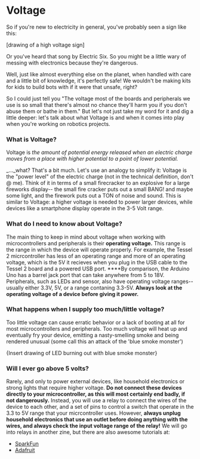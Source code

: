 # Voltage

So if you're new to electricity in general, you've probably seen a sign like this:

\[drawing of a high voltage sign\]

Or you've heard that song by Electric Six. So you might be a little wary of messing with electronics because they're dangerous.

Well, just like almost everything else on the planet, when handled with care and a little bit of knowledge, it's perfectly safe! We wouldn't be making kits for kids to build bots with if it were that unsafe, right?

So I could just tell you "The voltage most of the boards and peripherals we use is so small that there's almost no chance they'll harm you if you don't abuse them or bathe in them." But let's not just take my word for it and dig a little deeper: let's talk about what Voltage is and when it comes into play when you're working on robotics projects.

### What is Voltage?

Voltage is _the amount of potential energy released when an electric charge moves from a place with higher potential to a point of lower potential._ 

_..._what? That's a bit much. Let's use an analogy to simplify it: Voltage is the "power level" of the electric charge \(not in the technical definition, don't @ me\). Think of it in terms of a small firecracker to an explosive for a large fireworks display-- the small fire cracker puts out a small BANG! and maybe some light, and the firework puts out a TON of noise and sound. This is similar to Voltage: a higher voltage is needed to power larger devices, while devices like a smartphone display operate in the 3-5 Volt range.

### What do I need to know about Voltage?

The main thing to keep in mind about voltage when working with microcontrollers and peripherals is their **operating voltage.** This range is the range in which the device will operate properly. For example, the Tessel 2 micrcontroller has less of an operating range and more of an operating voltage, which is the 5V it recieves when you plug in the USB cable to the Tessel 2 board and a powered USB port. ****By comparison, the Arduino Uno has a barrel jack port that can take anywhere from 5 to 18V. Peripherals, such as LEDs and sensor, also have operating voltage ranges-- usually either 3.3V, 5V, or a range contaning 3.3-5V. **Always look at the operating voltage of a device before giving it power.**

### **What happens when I supply too much/little voltage?**

Too little voltage can cause erratic behavior or a lack of booting at all for most microcontrollers and peripherals. Too much voltage will heat up and eventually fry your device, emitting a nasty-smelling smoke and being rendered unusual \(some call this an attack of the 'blue smoke monster'\)

{Insert drawing of LED burning out with blue smoke monster}

### Will I ever go above 5 volts?

Rarely, and only to power external devices, like household electronics or strong lights that require higher voltage. **Do not connect these devices directly to your microcontroller, as this will most certainly end badly, if not dangerously.** Instead, you will use a relay to connect the wires of the device to each other, and a set of pins to control a switch that operate in the 3.3 to 5V range that your micrcontroller uses. However, **always unplug household electronics that use an outlet before doing anything with the wires, and always check the input voltage range of the relay!** We will go into relays in another zine, but there are also awesome tutorials at:

* [SparkFun](https://www.sparkfun.com/tutorials/119)
* [Adafruit](https://learn.adafruit.com/experimenters-guide-for-metro/circ11-intro)



